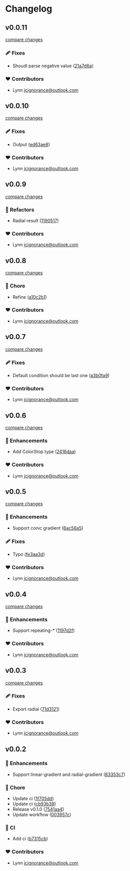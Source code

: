 # Changelog


## v0.0.11

[compare changes](https://github.com/Jackie1210/css-gradient-parser/compare/v0.0.10...v0.0.11)

### 🩹 Fixes

- Shoudl parse negative value ([21a7d6a](https://github.com/Jackie1210/css-gradient-parser/commit/21a7d6a))

### ❤️ Contributors

- Lynn <jcignorance@outlook.com>

## v0.0.10

[compare changes](https://github.com/Jackie1210/css-gradient-parser/compare/v0.0.9...v0.0.10)

### 🩹 Fixes

- Output ([ed63ae8](https://github.com/Jackie1210/css-gradient-parser/commit/ed63ae8))

### ❤️ Contributors

- Lynn <jcignorance@outlook.com>

## v0.0.9

[compare changes](https://github.com/Jackie1210/css-gradient-parser/compare/v0.0.8...v0.0.9)

### 💅 Refactors

- Radial result ([1190517](https://github.com/Jackie1210/css-gradient-parser/commit/1190517))

### ❤️ Contributors

- Lynn <jcignorance@outlook.com>

## v0.0.8

[compare changes](https://github.com/Jackie1210/css-gradient-parser/compare/v0.0.7...v0.0.8)

### 🏡 Chore

- Refine ([a10c2b1](https://github.com/Jackie1210/css-gradient-parser/commit/a10c2b1))

### ❤️ Contributors

- Lynn <jcignorance@outlook.com>

## v0.0.7

[compare changes](https://github.com/Jackie1210/css-gradient-parser/compare/v0.0.6...v0.0.7)

### 🩹 Fixes

- Default condition should be last one ([a3b0fa9](https://github.com/Jackie1210/css-gradient-parser/commit/a3b0fa9))

### ❤️ Contributors

- Lynn <jcignorance@outlook.com>

## v0.0.6

[compare changes](https://github.com/Jackie1210/css-gradient-parser/compare/v0.0.5...v0.0.6)

### 🚀 Enhancements

- Add ColorStop type ([2416daa](https://github.com/Jackie1210/css-gradient-parser/commit/2416daa))

### ❤️ Contributors

- Lynn <jcignorance@outlook.com>

## v0.0.5

[compare changes](https://github.com/Jackie1210/css-gradient-parser/compare/v0.0.4...v0.0.5)

### 🚀 Enhancements

- Support conic gradient ([6ac56a5](https://github.com/Jackie1210/css-gradient-parser/commit/6ac56a5))

### 🩹 Fixes

- Typo ([fe3aa3d](https://github.com/Jackie1210/css-gradient-parser/commit/fe3aa3d))

### ❤️ Contributors

- Lynn <jcignorance@outlook.com>

## v0.0.4

[compare changes](https://github.com/Jackie1210/css-gradient-parser/compare/v0.0.3...v0.0.4)

### 🚀 Enhancements

- Support repeating-* ([1197d2f](https://github.com/Jackie1210/css-gradient-parser/commit/1197d2f))

### ❤️ Contributors

- Lynn <jcignorance@outlook.com>

## v0.0.3

[compare changes](https://github.com/Jackie1210/css-gradient-parser/compare/v0.0.2...v0.0.3)

### 🩹 Fixes

- Export radial ([71d3121](https://github.com/Jackie1210/css-gradient-parser/commit/71d3121))

### ❤️ Contributors

- Lynn <jcignorance@outlook.com>

## v0.0.2


### 🚀 Enhancements

- Support linear-gradient and radial-gradient ([83353c7](https://github.com/Jackie1210/css-gradient-parser/commit/83353c7))

### 🏡 Chore

- Update ci ([1f705dd](https://github.com/Jackie1210/css-gradient-parser/commit/1f705dd))
- Update ci ([cb93b38](https://github.com/Jackie1210/css-gradient-parser/commit/cb93b38))
- Release v0.1.0 ([7541aa4](https://github.com/Jackie1210/css-gradient-parser/commit/7541aa4))
- Update workflow ([003957c](https://github.com/Jackie1210/css-gradient-parser/commit/003957c))

### 🤖 CI

- Add ci ([b7315cb](https://github.com/Jackie1210/css-gradient-parser/commit/b7315cb))

### ❤️ Contributors

- Lynn <jcignorance@outlook.com>

